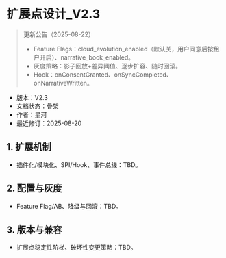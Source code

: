 # 扩展点设计_V2.3

> 更新公告（2025-08-22）
> - Feature Flags：cloud_evolution_enabled（默认关，用户同意后按租户开启）、narrative_book_enabled。
> - 灰度策略：影子回放+差异阈值、逐步扩容、随时回滚。
> - Hook：onConsentGranted、onSyncCompleted、onNarrativeWritten。

- 版本：V2.3
- 文档状态：骨架
- 作者：星河
- 最近修订：2025-08-20

## 1. 扩展机制
- 插件化/模块化、SPI/Hook、事件总线：TBD。

## 2. 配置与灰度
- Feature Flag/AB、降级与回滚：TBD。

## 3. 版本与兼容
- 扩展点稳定性阶梯、破坏性变更策略：TBD。